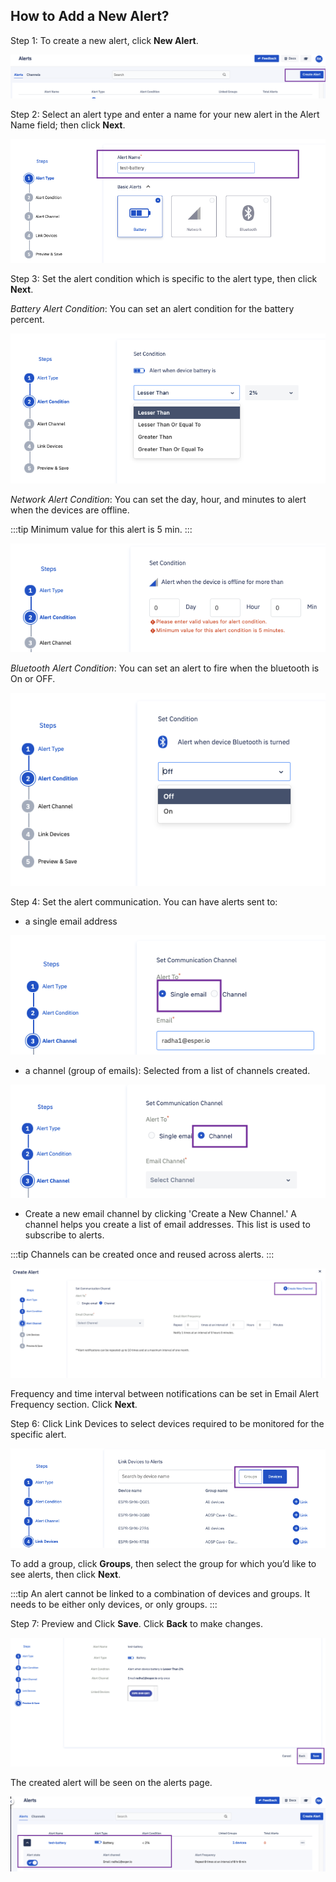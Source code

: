 
## How to Add a New Alert?

Step 1: To create a new alert, click **New Alert**.

  

![Create Alert Button](./images/newalert/1-createalert.png)

Step 2: Select an alert type and enter a name for your new alert in the Alert Name field; then click **Next**.

![Alert name](./images/newalert/2-alertname.png)

Step 3: Set the alert condition which is specific to the alert type, then click **Next**.

*Battery Alert Condition*: You can set an alert condition for the battery percent.

![Battery Alert](./images/newalert/3-batterycondition.png)

  

*Network Alert Condition*: You can set the day, hour, and minutes to alert when the devices are offline.

:::tip
Minimum value for this alert is 5 min.
:::

![Network Alert](./images/newalert/3-networkCondition.png)

*Bluetooth Alert Condition*: You can set an alert to fire when the bluetooth is On or OFF.

![Bluetooth Alert](./images/newalert/3-bluetooth.png)

Step 4: Set the alert communication. You can have alerts sent to:

-   a single email address
    

![single email address](./images/newalert/4-alert-single.png)

-   a channel (group of emails): Selected from a list of channels created.
    

![multiple email address](./images/newalert/4-alert-channel.png)

-   Create a new email channel by clicking 'Create a New Channel.' A channel helps you create a list of email addresses.  This list is used to subscribe to alerts. 

:::tip
Channels can be created once and reused across alerts. 
:::


![Create email channel](./images/newalert/4-alert-newchannel.png)

Frequency and time interval between notifications can be set in Email Alert Frequency section. Click **Next**.


Step 6:  Click Link Devices to select devices required to be monitored for the specific alert. 

![Link device and group](./images/newalert/5-link-alert.png)

To add a group, click **Groups**, then select the group for which you’d like to see alerts, then click **Next**.

:::tip
An alert cannot be linked to a combination of devices and groups. It needs to be either only devices, or only groups.
:::

Step 7: Preview and Click **Save**. Click **Back** to make changes.

![Save alert](./images/newalert/6-preview.png)

The created alert will be seen on the alerts page.

![Alert created](./images/newalert/7-alertcreated.png)
